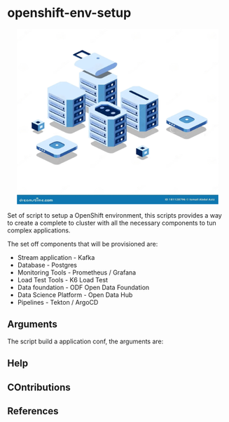 # openshift-env-setup

<p align="center">
  <img width="460" height="400" src="docs/images/repo-image.webp">
</p>

Set of script to setup a OpenShift environment, this scripts provides a way to create a complete to cluster with all the necessary components to tun complex applications.

The set off components that will be provisioned are:

* Stream application - Kafka
* Database - Postgres
* Monitoring Tools - Prometheus / Grafana
* Load Test Tools -  K6 Load Test
* Data foundation - ODF Open Data Foundation
* Data Science Platform - Open Data Hub
* Pipelines - Tekton / ArgoCD

## Arguments

The script build a application conf, the arguments are:

## Help

## COntributions

## References

